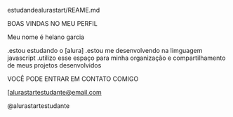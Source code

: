 estudandealurastart/REAME.md

BOAS VINDAS NO MEU PERFIL

Meu nome é helano garcia

.estou estudando o [alura]
.estou me desenvolvendo na limguagem javascript
.utilizo esse espaço para minha organização e compartilhamento de meus projetos desenvolvidos

VOCÊ PODE ENTRAR EM CONTATO COMIGO

[alurastartestudante@email.com

@alurastartestudante
